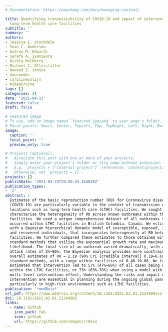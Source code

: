 ```yaml
---
# Documentation: https://wowchemy.com/docs/managing-content/

title: Quantifying transmissibility of COVID-19 and impact of intervention within
  long-term health care facilities
subtitle: ''
summary: ''
authors:
- Jessica E. Stockdale
- Sean C. Anderson
- Andrew M. Edwards
- Sarafa A. Iyaniwura
- Nicola Mulberry
- Michael C. Otterstatter
- Naveed Z. Janjua
- dancoombs
- carolinecolijn
- mikeairvine
tags: []
categories: []
date: '2021-04-13'
featured: false
draft: false

# Featured image
# To use, add an image named `featured.jpg/png` to your page's folder.
# Focal points: Smart, Center, TopLeft, Top, TopRight, Left, Right, BottomLeft, Bottom, BottomRight.
image:
  caption: ''
  focal_point: ''
  preview_only: true

# Projects (optional).
#   Associate this post with one or more of your projects.
#   Simply enter your project's folder or file name without extension.
#   E.g. `projects = ["internal-project"]` references `content/project/deep-learning/index.md`.
#   Otherwise, set `projects = []`.
projects: []
publishDate: '2021-04-23T20:50:43.164638Z'
publication_types:
- '2'
abstract: |
  Estimates of the basic reproduction number (R0) for Coronavirus disease 2019
  (COVID-19) are particularly variable in the context of transmission within
  locations such as long-term health care (LTHC) facilities. We sought to
  characterise the heterogeneity of R0 across known outbreaks within these
  facilities. We used a unique comprehensive dataset of all outbreaks that have
  occurred within LTHC facilities in British Columbia, Canada. We estimated R0
  with a Bayesian hierarchical dynamic model of susceptible, exposed, infected,
  and recovered individuals, that incorporates heterogeneity of R0 between
  facilities. We further compared these estimates to those obtained with
  standard methods that utilize the exponential growth rate and maximum
  likelihood. The total size of an outbreak varied dramatically, with a range of
  attack rates of 2%–86%. The Bayesian analysis provides more constrained
  overall estimates of R0 = 2.19 (90% CrI [credible interval] 0.19–6.69) than
  standard methods, with a range within facilities of 0.48–10.08. We further
  estimated that intervention led to 57% (47%–66%) of all cases being averted
  within the LTHC facilities, or 73% (63%–78%) when using a model with
  multi-level intervention effect. Understanding the risks and impact of
  intervention are essential in planning during the ongoing global pandemic,
  particularly in high-risk environments such as LTHC facilities.
publication: '*medRxiv*'
url_pdf: https://www.medrxiv.org/content/10.1101/2021.02.01.21249903v2.full.pdf
doi: 10.1101/2021.02.01.21249903
links:
  - name: Github
    icon_pack: fab
    icon: github
    url: https://github.com/sempwn/cr0eso
---
```

